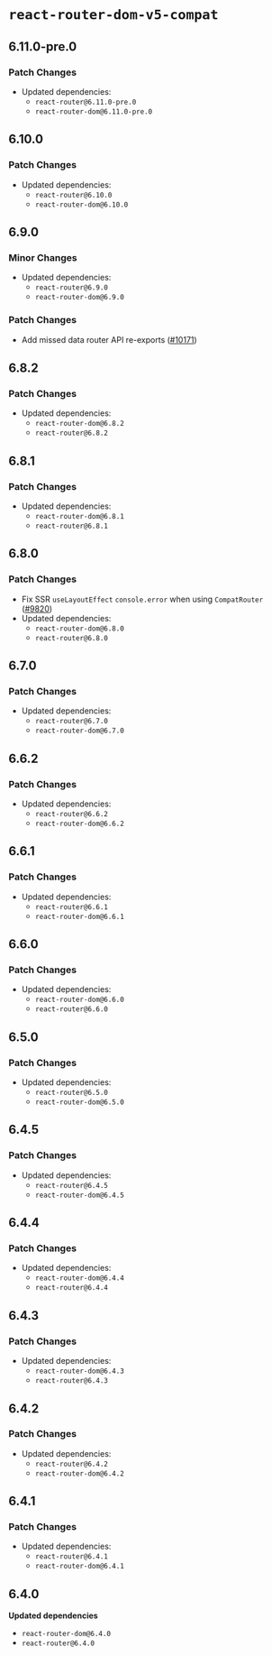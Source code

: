 # `react-router-dom-v5-compat`

## 6.11.0-pre.0

### Patch Changes

- Updated dependencies:
  - `react-router@6.11.0-pre.0`
  - `react-router-dom@6.11.0-pre.0`

## 6.10.0

### Patch Changes

- Updated dependencies:
  - `react-router@6.10.0`
  - `react-router-dom@6.10.0`

## 6.9.0

### Minor Changes

- Updated dependencies:
  - `react-router@6.9.0`
  - `react-router-dom@6.9.0`

### Patch Changes

- Add missed data router API re-exports ([#10171](https://github.com/remix-run/react-router/pull/10171))

## 6.8.2

### Patch Changes

- Updated dependencies:
  - `react-router-dom@6.8.2`
  - `react-router@6.8.2`

## 6.8.1

### Patch Changes

- Updated dependencies:
  - `react-router-dom@6.8.1`
  - `react-router@6.8.1`

## 6.8.0

### Patch Changes

- Fix SSR `useLayoutEffect` `console.error` when using `CompatRouter` ([#9820](https://github.com/remix-run/react-router/pull/9820))
- Updated dependencies:
  - `react-router-dom@6.8.0`
  - `react-router@6.8.0`

## 6.7.0

### Patch Changes

- Updated dependencies:
  - `react-router@6.7.0`
  - `react-router-dom@6.7.0`

## 6.6.2

### Patch Changes

- Updated dependencies:
  - `react-router@6.6.2`
  - `react-router-dom@6.6.2`

## 6.6.1

### Patch Changes

- Updated dependencies:
  - `react-router@6.6.1`
  - `react-router-dom@6.6.1`

## 6.6.0

### Patch Changes

- Updated dependencies:
  - `react-router-dom@6.6.0`
  - `react-router@6.6.0`

## 6.5.0

### Patch Changes

- Updated dependencies:
  - `react-router@6.5.0`
  - `react-router-dom@6.5.0`

## 6.4.5

### Patch Changes

- Updated dependencies:
  - `react-router@6.4.5`
  - `react-router-dom@6.4.5`

## 6.4.4

### Patch Changes

- Updated dependencies:
  - `react-router-dom@6.4.4`
  - `react-router@6.4.4`

## 6.4.3

### Patch Changes

- Updated dependencies:
  - `react-router-dom@6.4.3`
  - `react-router@6.4.3`

## 6.4.2

### Patch Changes

- Updated dependencies:
  - `react-router@6.4.2`
  - `react-router-dom@6.4.2`

## 6.4.1

### Patch Changes

- Updated dependencies:
  - `react-router@6.4.1`
  - `react-router-dom@6.4.1`

## 6.4.0

**Updated dependencies**

- `react-router-dom@6.4.0`
- `react-router@6.4.0`
